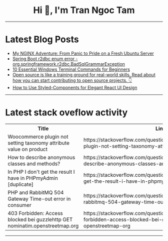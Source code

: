 <h1 align="center">Hi 👋, I'm Tran Ngoc Tam</h1>

---

# Latest Blog Posts 
<!-- BLOG-POST-LIST:START -->
- [My NGINX Adventure: From Panic to Pride on a Fresh Ubuntu Server](https://dev.to/citatech232/my-nginx-adventure-from-panic-to-pride-on-a-fresh-ubuntu-server-24jb)
- [Spring Boot r2dbc enum error - org.springframework.r2dbc.BadSqlGrammarException](https://dev.to/check__/spring-boot-r2dbc-enum-error-orgspringframeworkr2dbcbadsqlgrammarexception-2pl4)
- [10 Essential Windows Terminal Commands for Beginners](https://dev.to/mahmud-r-farhan/10-essential-windows-terminal-commands-for-beginners-1faf)
- [Open source is like a training ground for real-world skills. Read about how you can start contributing to open source projects. 👇](https://dev.to/srbhr/open-source-is-like-a-training-ground-for-real-world-skills-read-about-how-you-can-start-2l93)
- [How to Use Styled-Components for Elegant React UI Design](https://dev.to/mroman7/how-to-use-styled-components-for-elegant-react-ui-design-bhb)
<!-- BLOG-POST-LIST:END -->

---

# Latest stack oveflow activity
<table>
  <tr><th>Title</th><th>Link</th></tr>
  <!-- STACKOVERFLOW:START --><tr><td>Woocommerce plugin not setting taxonomy attribute value on product</td><td>https://stackoverflow.com/questions/79396350/woocommerce-plugin-not-setting-taxonomy-attribute-value-on-product</td></tr><tr><td>How to describe anonymous classes and methods?</td><td>https://stackoverflow.com/questions/79396345/how-to-describe-anonymous-classes-and-methods</td></tr><tr><td>In PHP I don&#39;t get the result I have in PHPmyAdmin [duplicate]</td><td>https://stackoverflow.com/questions/79396300/in-php-i-dont-get-the-result-i-have-in-phpmyadmin</td></tr><tr><td>PHP and RabbitMQ 504 Gateway Time-out error in consumer</td><td>https://stackoverflow.com/questions/79396244/php-and-rabbitmq-504-gateway-time-out-error-in-consumer</td></tr><tr><td>403 Forbidden: Access blocked bei guzzlehttp GET nominatim.openstreetmap.org</td><td>https://stackoverflow.com/questions/79396234/403-forbidden-access-blocked-bei-guzzlehttp-get-nominatim-openstreetmap-org</td></tr><!-- STACKOVERFLOW:END -->
</table>

---



